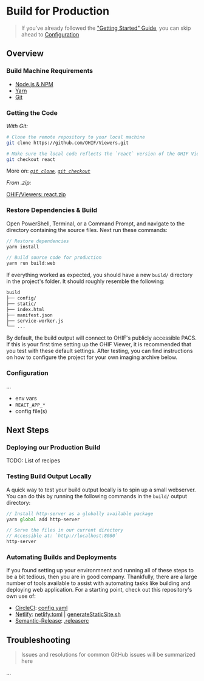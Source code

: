 # Build for Production

> If you've already followed the
> ["Getting Started" Guide](/essentials/getting-started.md), you can skip ahead
> to [Configuration](#configuration)

## Overview

### Build Machine Requirements

- [Node.js & NPM](https://nodejs.org/en/download/)
- [Yarn](https://yarnpkg.com/lang/en/docs/install/)
- [Git](https://www.atlassian.com/git/tutorials/install-git)

### Getting the Code

_With Git:_

```bash
# Clone the remote repository to your local machine
git clone https://github.com/OHIF/Viewers.git

# Make sure the local code reflects the `react` version of the OHIF Viewer
git checkout react
```

More on: _[`git clone`](https://git-scm.com/docs/git-clone),
[`git checkout`](https://git-scm.com/docs/git-checkout)_

_From .zip:_

[OHIF/Viewers: react.zip](https://github.com/OHIF/Viewers/archive/react.zip)

### Restore Dependencies & Build

Open PowerShell, Terminal, or a Command Prompt, and navigate to the directory
containing the source files. Next run these commands:

```js
// Restore dependencies
yarn install

// Build source code for production
yarn run build:web
```

If everything worked as expected, you should have a new `build/` directory in
the project's folder. It should roughly resemble the following:

```bash
build
├── config/
├── static/
├── index.html
├── manifest.json
├── service-worker.js
└── ...
```

By default, the build output will connect to OHIF's publicly accessible PACS. If
this is your first time setting up the OHIF Viewer, it is recommended that you
test with these default settings. After testing, you can find instructions on
how to configure the project for your own imaging archive below.

### Configuration

...

- env vars
- `REACT_APP_*`
- config file(s)

## Next Steps

### Deploying our Production Build

TODO: List of recipes

### Testing Build Output Locally

A quick way to test your build output locally is to spin up a small webserver.
You can do this by running the following commands in the `build/` output
directory:

```js
// Install http-server as a globally available package
yarn global add http-server

// Serve the files in our current directory
// Accessible at: `http://localhost:8080`
http-server
```

### Automating Builds and Deployments

If you found setting up your environmnent and running all of these steps to be a
bit tedious, then you are in good company. Thankfully, there are a large number
of tools available to assist with automating tasks like building and deploying
web application. For a starting point, check out this repository's own use of:

- [CircleCI][circleci]: [config.yaml][circleci-config]
- [Netlify][netlify]: [netlify.toml][netlify.toml] |
  [generateStaticSite.sh][generatestaticsite.sh]
- [Semantic-Release][semantic-release]: [.releaserc][releaserc]

## Troubleshooting

> Issues and resolutions for common GitHub issues will be summarized here

...

<!-- prettier-ignore-start -->
[circleci]: https://circleci.com/gh/OHIF/Viewers
[circleci-config]: https://github.com/OHIF/Viewers/blob/react/.circleci/config.yml
[netlify]: https://app.netlify.com/sites/ohif/deploys
[netlify.toml]: https://github.com/OHIF/Viewers/blob/react/netlify.toml
[generateStaticSite.sh]: https://github.com/OHIF/Viewers/blob/react/generateStaticSite.sh
[semantic-release]: https://semantic-release.gitbook.io/semantic-release/
[releaserc]: https://github.com/OHIF/Viewers/blob/react/.releaserc
<!-- prettier-ignore-end -->
